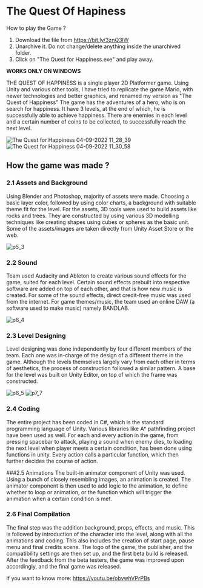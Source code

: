 # The Quest Of Hapiness
How to play the Game ?
1. Download the file from https://bit.ly/3znQ3lW
2. Unarchive it. Do not change/delete anything inside the unarchived folder.
3. Click on "The Quest for Happiness.exe" and play away.

**WORKS ONLY ON WINDOWS**

THE QUEST OF HAPPINESS is a single player 2D Platformer game. 
Using Unity and various other tools, I have tried to replicate the game Mario, with newer technologies and better graphics, and renamed my version as "The Quest of Happiness"
The game has the adventures of a hero, who is on search for happiness.  It have 3 levels, at the end of which, he is successfully able to achieve happiness. 
There are enemies in each level and a certain number of coins to be collected, to successfully reach the next level.

![The Quest for Happiness 04-09-2022 11_28_39](https://user-images.githubusercontent.com/36638309/188299806-dc452fbc-5d8d-4f92-80c6-8446891a03db.png)
![The Quest for Happiness 04-09-2022 11_30_58](https://user-images.githubusercontent.com/36638309/188299809-dfddbc95-eec5-40c6-8ec8-bd28cb27e6b9.png)

## How the game was made ?

### 2.1 Assets and Background
Using Blender and Photoshop, majority of assets were made. Choosing a basic layer color, followed by using color charts, a background with suitable theme fit for the level.
For the assets, 3D tools were used to build assets like rocks and trees. They are constructed by using various 3D modelling techniques like creating shapes using cubes or spheres as the basic unit.
Some of the assets/images are taken directly from Unity Asset Store or the web.

![p5_3](https://user-images.githubusercontent.com/36638309/188299459-6886b76f-3ef3-474d-8ad1-c75f12028c10.png)

### 2.2 Sound
Team used Audacity and Ableton to create various sound effects for the game, suited for each level. Certain sound effects prebuilt into respective software are added on top of each other, and that is how new music is created.
For some of the sound effects, direct credit-free music was used from the internet. For game themes/music, the team used an online DAW (a software used to make music) namely BANDLAB.

![p6_4](https://user-images.githubusercontent.com/36638309/188299535-c2aeedf3-cba1-4d2b-8952-cf9f5c726992.png)

### 2.3 Level Designing
Level designing was done independently by four different members of the team. Each one was in-charge of the design of a different theme in the game. Although the levels themselves largely vary from each other in terms of aesthetics, the process of construction followed a similar pattern. A base for the level was built on Unity Editor, on top of which the frame was constructed.

![p6_5](https://user-images.githubusercontent.com/36638309/188299645-14d58a4c-4251-4ab2-93a8-7368070125b5.png)
![p7_7](https://user-images.githubusercontent.com/36638309/188299593-fa9009eb-e107-4489-9edf-d2e48851e201.png)

### 2.4 Coding
The entire project has been coded in C#, which is the standard programming language of Unity. Various libraries like A* pathfinding project have been used as well. For each and every action in the game, from pressing spacebar to attack, playing a sound when enemy dies, to loading the next level when player meets a certain condition, has been done using functions in unity. Every action calls a particular function, which then further decides the course of action.

###2.5 Animations
The built-in animator component of Unity was used. Using a bunch of closely resembling images, an animation is created. The animator component is then used to add logic to the animation, to define whether to loop or animation, or the function which will trigger the animation when a certain condition is met.

### 2.6 Final Compilation
The final step was the addition background, props, effects, and music. This is followed by introduction of the character into the level, along with all the animations and coding. This also includes the creation of start page, pause menu and final credits scene. The logo of the game, the publisher, and the compatibility settings are then set up, and the first beta build is released.
After the feedback from the beta testers, the game was improved upon accordingly, and the final game was released.





If you want to know more: https://youtu.be/obvwhVPrPBs
